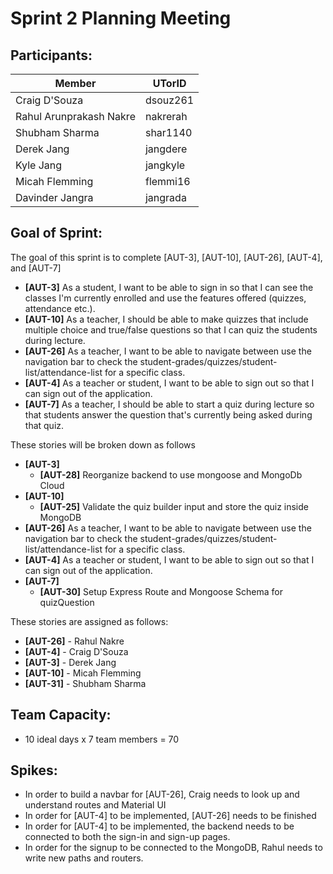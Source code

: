 # Sprint 2 Planning Meeting
## Participants:
| Member  | UTorID  |
|---|---|
|Craig D'Souza|dsouz261|
|Rahul Arunprakash Nakre|nakrerah|
|Shubham Sharma|shar1140|
|Derek Jang|jangdere|
|Kyle Jang|jangkyle|
|Micah Flemming|flemmi16|
|Davinder Jangra|jangrada|

## Goal of Sprint: 
The goal of this sprint is to complete [AUT-3], [AUT-10], [AUT-26], [AUT-4], and [AUT-7]
- **[AUT-3]** As a student, I want to be able to sign in so that I can see the classes I'm currently enrolled and use the features offered (quizzes, attendance etc.).
- **[AUT-10]** As a teacher, I should be able to make quizzes that include multiple choice and true/false questions so that I can quiz the students during lecture.
- **[AUT-26]** As a teacher, I want to be able to navigate between use the navigation bar to check the student-grades/quizzes/student-list/attendance-list for a specific class.
- **[AUT-4]** As a teacher or student, I want to be able to sign out so that I can sign out of the application.
- **[AUT-7]** As a teacher, I should be able to start a quiz during lecture so that students answer the question that's currently being asked during that quiz.

These stories will be broken down as follows
- **[AUT-3]** 
    - **[AUT-28]** Reorganize backend to use mongoose and MongoDb Cloud
- **[AUT-10]** 
    - **[AUT-25]** Validate the quiz builder input and store the quiz inside MongoDB
- **[AUT-26]** As a teacher, I want to be able to navigate between use the navigation bar to check the student-grades/quizzes/student-list/attendance-list for a specific class.
- **[AUT-4]** As a teacher or student, I want to be able to sign out so that I can sign out of the application.
- **[AUT-7]** 
    - **[AUT-30]** Setup Express Route and Mongoose Schema for quizQuestion
    
These stories are assigned as follows:
- **[AUT-26]** - Rahul Nakre
- **[AUT-4]** - Craig D'Souza
- **[AUT-3]** - Derek Jang
- **[AUT-10]** - Micah Flemming
- **[AUT-31]** - Shubham Sharma

## Team Capacity:
* 10 ideal days x 7 team members = 70

## Spikes:
* In order to build a navbar for [AUT-26], Craig needs to look up and understand routes and Material UI
* In order for [AUT-4] to be implemented, [AUT-26] needs to be finished
* In order for [AUT-4] to be implemented, the backend needs to be connected to both the sign-in and sign-up pages.
* In order for the signup to be connected to the MongoDB, Rahul needs to write new paths and routers.
